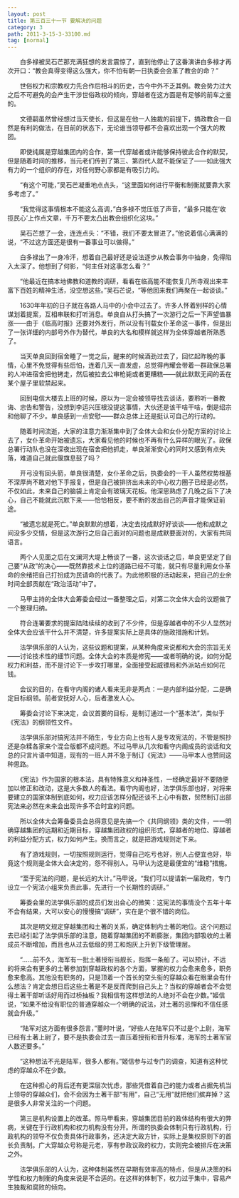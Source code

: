 ```yaml
---
layout: post
title: 第三百三十一节 要解决的问题
category: 3
path: 2011-3-15-3-33100.md
tag: [normal]
---
```


　　白多禄被吴石芒那充满狂想的发言震惊了，直到他停止了这番演讲白多禄才再次开口：“教会真得变得这么强大，你不怕有朝一日执委会会革了教会的命？”

　　世俗权力和宗教权力先合作后相斗的历史，古今中外不乏其例。教会势力过大之后不可避免的会产生干涉世俗政权的倾向，穿越者在这方面是有足够的前车之鉴的。

　　文德嗣虽然曾经想过当天使长，但这是在他一人独裁的前提下，搞政教合一自然是有利的做法，在目前的状态下，无论谁当领导都不会喜欢出现一个强大的教团。

　　即使纯属是穿越集团内的合作，第一代穿越者或许能够保持彼此合作的默契，但是随着时间的推移，当元老们传到了第三、第四代人就不能保证了——如此强大有力的一个组织的存在，对任何野心家都是有吸引力的。

　　“有这个可能，”吴石芒凝重地点点头，“这里面如何进行平衡和制衡就要靠大家多考虑了。”

　　“我觉得这事情根本不能这么高调，”白多禄不觉压低了声音，“最多只能在‘收揽民心’上作点文章，千万不要太凸出教会组织化这块。”

　　吴石芒想了一会，连连点头：“不错，我们不要太冒进了。”他说着信心满满的说，“不过这方面还是很有一番事业可以做得。”

　　白多禄出了一身冷汗，想着自己最好还是设法逐步从教会事务中抽身，免得陷入太深了。他想到了何影，“何主任对这事怎么看？”

　　“他最近在搞本地佛教和道教的调研，看看在临高能不能恢复几所寺观出来丰富下百姓的精神生活，没空想这些。”吴石芒说，“等他回来我们再聚在一起谈谈。”

　　1630年年初的日子就在各路人马中的小会中过去了。许多人怀着别样的心情谋划着提案，互相串联和打听消息。单良自从打头搞了一次游行之后一下声望值暴涨——由于《临高时报》还要对外发行，所以没有刊载女仆革命这一事件，但是出了一张详细的内部号外作为替代，单良的大名和模样就这样为全体穿越者所熟悉了。

　　当天单良回到宿舍睡了一觉之后，醒来的时候酒劲过去了，回忆起昨晚的事情，心里不免觉得有些后怕，连着几天一直发虚，总觉得冉耀会带着一群政保总署的人冲进宿舍把他铐走，然后被拉去公审枪毙或者更糟糕——就此默默无闻的丢在某个屋子里软禁起来。

　　回到电信大楼去上班的时候，原以为一定会被领导找去谈话，要聆听一番教诲、忠告和警告，没想到李运兴压根没提这事情，大伙还是该干啥干啥，倒是绍宗和他聊了不少。单良感到一点安慰——群众总体上还是挺认可自己的行动的。

　　随着时间流逝，大家的注意力渐渐集中到了全体大会和女仆分配方案的讨论上去了，女仆革命开始被遗忘，大家看见他的时候也不再有什么异样的眼光了。政保总署行动队也没在深夜出现在宿舍把他抓走，单良渐渐安心的同时又感到有点失落，难道自己就此偃旗息鼓了吗？

　　开弓没有回头箭，单良很清楚，女仆革命之后，执委会的一干人虽然权势根基不深厚尚不敢对他下手报复，但是自己被排挤出未来的中心权力圈子已经是必然，不仅如此，未来自己的脑袋上肯定会有玻璃天花板。他深思熟虑了几晚之后下了决心，自己不能就此沉默下来——恰恰相反，要不断的发出自己的声音才能保证前途。

　　“被遗忘就是死亡。”单良默默的想着，决定去找成默好好谈谈——他和成默之间没多少交情，但是这次游行之后自己面对的问题也是成默要面对的，大家有共同语言。

　　两个人见面之后在文澜河大堤上畅谈了一番，这次谈话之后，单良更坚定了自己要“从政”的决心——既然靠技术上位的道路已经不可能，就只有尽量利用女仆革命的余绪把自己打扮成为民请命的代表了。为此他积极的活动起来，把自己的业余时间全部贡献在“政治活动”中了。

　　马甲主持的全体大会筹委会经过一番整理之后，对第二次全体大会的议题做了一个整理归纳。

　　符合连署要求的提案陆陆续续的收到了不少件，但是穿越者中的不少人显然对全体大会应该干什么并不清楚，许多提案实际上是具体的施政措施和计划。

　　法学俱乐部的人认为，这些议题和提案，从某种角度来说都和大会的宗旨无关——讨论技术性的细节问题。全体大会的本质是修宪——或者明确的说，如何分配权力和利益，而不是讨论下一步攻打哪里，全面接受起威镖局和外派站点如何花钱。

　　会议的目的，在看守内阁的诸人看来无非是两点：一是内部利益分配，二是确定目标纲领。前者安抚好人心，后者激发人心。

　　筹委会讨论下来决定，会议首要的目标，是制订通过一个“基本法”，类似于《宪法》的纲领性文件。

　　法学俱乐部对搞宪法并不陌生，专业方向上也有人是专攻宪法的，不管是照抄还是杂糅各家来个混合版都不成问题。不过马甲从几次和看守内阁成员的谈话和文总的只言片语中知道，现有的一班人并不急于制订《宪法》——马甲本人也赞同这种思路。

　　《宪法》作为国家的根本法，具有特殊意义和神圣性，一经确定最好不要随便加以修正和改动，这是大多数人的看法。看守内阁也好，法学俱乐部也好，对将来要建立的国家体制到底如何，权力应该怎样分配还谈不上心中有数，贸然制订出部宪法来必然在未来会出现许多不合时宜的问题。

　　所以全体大会筹备委员会总得意见是先搞一个《共同纲领》类的文件，一一明确穿越集团的远期和近期目标，穿越集团政权的组织形式，穿越者的地位、穿越者的利益分配方式，权力如何产生。换而言之，就是把游戏规则定下来。

　　有了游戏规则，一切按照规则运行，觉得自己吃亏也好，别人占便宜也好，毕竟这个规则是全体大会决定的，怨不得别人。马甲认为这是最便宜的“维稳”措施。

　　“至于宪法的问题，是长远的大计。”马甲说，“我们可以提请新一届政府，专门设立一个宪法小组来负责此事，先进行一个长期性的调研。”

　　筹委会里的法学俱乐部的成员们发出会心的微笑：这宪法的事情没个五年十年不会有结果，大可以安心的慢慢搞“调研”，实在是个很不错的岗位。

　　其次是明文规定穿越集团和土著的关系，确定体制内土著的地位。这个问题过去已经引起了法学俱乐部的注意，随着穿越集团的不断膨胀，集团内部吸收的土著成员不断增加，而且也从过去低级的劳工和炮灰上升到下级管理层。

　　“……前不久，海军有一批土著授衔当舰长，指挥一条船了。可以预计，不远的将来会有更多的土著参加到穿越政权的各个方面，掌握的权力会愈来愈多，职务愈来愈高。其他没有职务的，只是顶着一个首长的空头衔的穿越众看在眼里会有什么想法？肯定会想日后这些土著是不是反而爬到自己头上？当权的穿越者会不会觉得土著干部听话好用而过桥抽板？我相信有这样想法的人绝对不会在少数。”姬信说，“如果不给没有职位的普通穿越众一个明确的说法，对土著的忌惮和不信任感就会升级。”

　　“陆军对这方面有很多怨言，”董时叶说，“好些人在陆军只不过是个上尉，海军已经有土著上尉了，要不是执委会过去一直压着授衔和晋升标准，海军的土著军官人数还要多。”

　　“这种想法不光是陆军，很多人都有。”姬信参与过专门的调查，知道有这种忧虑的穿越众不在少数。

　　在这种担心的背后还有更深层次忧虑，那些凭借着自己的能力或者占据先机当上领导的穿越众们，会不会因为土著干部“有用”，自己“无用”就把他们摈弃掉？这是很多人非常关注的一个问题。

　　第三是机构设置上的改革。照马甲看来，穿越集团目前的政体结构有很大的弊病，关键在于行政机构和权力机构没有分开。所谓的执委会体制只有行政机构，行政机构的领导不仅负责具体行政事务，还决定大政方针，实际上是集权原则下的首长负责制。广大穿越众号称是元老，享有参政议政的权力，实则完全被排斥在决策之外。

　　法学俱乐部的人认为，这种体制虽然在早期有效率高的特点，但是从决策的科学性和权力制衡的角度来说是不合适的。在这样的体制下，权力过于集中，容易产生独裁和腐败的倾向。
